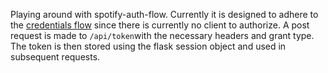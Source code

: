 Playing around with spotify-auth-flow. Currently it is designed to adhere to the [credentials flow](https://developer.spotify.com/documentation/web-api/tutorials/client-credentials-flow) since there is currently no client to authorize. A post request is made to `/api/token`with the necessary headers and grant type. The token is then stored using the flask session object and used in subsequent requests.
